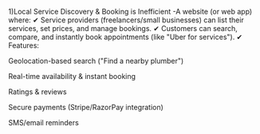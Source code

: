1)Local Service Discovery & Booking is Inefficient
-A website (or web app) where:
✔ Service providers (freelancers/small businesses) can list their services, set prices, and manage bookings.
✔ Customers can search, compare, and instantly book appointments (like "Uber for services").
✔ Features:

Geolocation-based search ("Find a nearby plumber")

Real-time availability & instant booking

Ratings & reviews

Secure payments (Stripe/RazorPay integration)

SMS/email reminders

 
